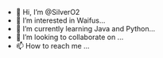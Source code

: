 - 👋 Hi, I’m @SilverO2
- 👀 I’m interested in Waifus...
- 🌱 I’m currently learning Java and Python...
- 💞️ I’m looking to collaborate on ...
- 📫 How to reach me ...

<!---
SilverO2/SilverO2 is a ✨ special ✨ repository because its `README.md` (this file) appears on your GitHub profile.
You can click the Preview link to take a look at your changes.
--->
